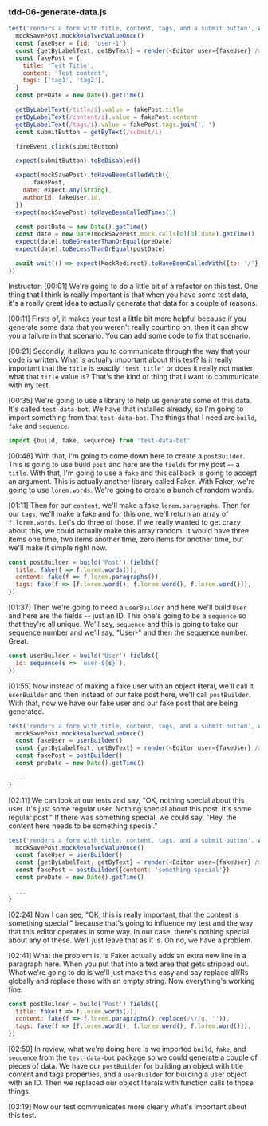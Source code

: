 ### tdd-06-generate-data.js
```js
test('renders a form with title, content, tags, and a submit button', async () => {
  mockSavePost.mockResolvedValueOnce()
  const fakeUser = {id: 'user-1'}
  const {getByLabelText, getByText} = render(<Editor user={fakeUser} />)
  const fakePost = {
    title: 'Test Title',
    content: 'Test content',
    tags: ['tag1', 'tag2'],
  }
  const preDate = new Date().getTime()

  getByLabelText(/title/i).value = fakePost.title
  getByLabelText(/content/i).value = fakePost.content
  getByLabelText(/tags/i).value = fakePost.tags.join(', ')
  const submitButton = getByText(/submit/i)

  fireEvent.click(submitButton)

  expect(submitButton).toBeDisabled()

  expect(mockSavePost).toHaveBeenCalledWith({
    ...fakePost,
    date: expect.any(String),
    authorId: fakeUser.id,
  })
  expect(mockSavePost).toHaveBeenCalledTimes(1)

  const postDate = new Date().getTime()
  const date = new Date(mockSavePost.mock.calls[0][0].date).getTime()
  expect(date).toBeGreaterThanOrEqual(preDate)
  expect(date).toBeLessThanOrEqual(postDate)

  await wait(() => expect(MockRedirect).toHaveBeenCalledWith({to: '/'}, {}))
})
```

Instructor: [00:01] We're going to do a little bit of a refactor on this test. One thing that I think is really important is that when you have some test data, it's a really great idea to actually generate that data for a couple of reasons.

[00:11] Firsts of, it makes your test a little bit more helpful because if you generate some data that you weren't really counting on, then it can show you a failure in that scenario. You can add some code to fix that scenario.

[00:21] Secondly, it allows you to communicate through the way that your code is written. What is actually important about this test? Is it really important that the `title` is exactly `'test title'` or does it really not matter what that `title` value is? That's the kind of thing that I want to communicate with my test.

[00:35] We're going to use a library to help us generate some of this data. It's called `test-data-bot`. We have that installed already, so I'm going to import something from that `test-data-bot`. The things that I need are `build`, `fake` and `sequence`.

```js
import {build, fake, sequence} from 'test-data-bot'
```

[00:48] With that, I'm going to come down here to create a `postBuilder`. This is going to use build `post` and here are the `fields` for my post -- a `title`. With that, I'm going to use a `fake` and this callback is going to accept an argument. This is actually another library called Faker. With Faker, we're going to use `lorem.words`. We're going to create a bunch of random words.

[01:11] Then for our `content`, we'll make a fake `lorem.paragraphs`. Then for our `tags`, we'll make a fake and for this one, we'll return an array of `f.lorem.words`. Let's do three of those. If we really wanted to get crazy about this, we could actually make this array random. It would have three items one time, two items another time, zero items for another time, but we'll make it simple right now.

```js
const postBuilder = build('Post').fields({
  title: fake(f => f.lorem.words()),
  content: fake(f => f.lorem.paragraphs()),
  tags: fake(f => [f.lorem.word(), f.lorem.word(), f.lorem.word()]),
})
```

[01:37] Then we're going to need a `userBuilder` and here we'll build `User` and here are the fields -- just an ID. This one's going to be a `sequence` so that they're all unique. We'll say, `sequence` and this is going to take our sequence number and we'll say, "User-" and then the sequence number. Great.

```js
const userBuilder = build('User').fields({
  id: sequence(s => `user-${s}`),
})
```

[01:55] Now instead of making a fake user with an object literal, we'll call it `userBuilder` and then instead of our fake post here, we'll call `postBuilder`. With that, now we have our fake user and our fake post that are being generated.

```js
test('renders a form with title, content, tags, and a submit button', async () => {
  mockSavePost.mockResolvedValueOnce()
  const fakeUser = userBuilder()
  const {getByLabelText, getByText} = render(<Editor user={fakeUser} />)
  const fakePost = postBuilder()
  const preDate = new Date().getTime()

  ...
}
```

[02:11] We can look at our tests and say, "OK, nothing special about this user. It's just some regular user. Nothing special about this post. It's some regular post." If there was something special, we could say, "Hey, the content here needs to be something special."

```js
test('renders a form with title, content, tags, and a submit button', async () => {
  mockSavePost.mockResolvedValueOnce()
  const fakeUser = userBuilder()
  const {getByLabelText, getByText} = render(<Editor user={fakeUser} />)
  const fakePost = postBuilder({content: 'something special'})
  const preDate = new Date().getTime()

  ...
}
```

[02:24] Now I can see, "OK, this is really important, that the content is something special," because that's going to influence my test and the way that this editor operates in some way. In our case, there's nothing special about any of these. We'll just leave that as it is. Oh no, we have a problem.

[02:41] What the problem is, is Faker actually adds an extra new line in a paragraph here. When you put that into a text area that gets stripped out. What we're going to do is we'll just make this easy and say replace all/Rs globally and replace those with an empty string. Now everything's working fine.

```js
const postBuilder = build('Post').fields({
  title: fake(f => f.lorem.words()),
  content: fake(f => f.lorem.paragraphs().replace(/\r/g, '')),
  tags: fake(f => [f.lorem.word(), f.lorem.word(), f.lorem.word()]),
})
```

[02:59] In review, what we're doing here is we imported `build`, `fake`, and `sequence` from the `test-data-bot` package so we could generate a couple of pieces of data. We have our `postBuilder` for building an object with title content and tags properties, and a `userBuilder` for building a user object with an ID. Then we replaced our object literals with function calls to those things.

[03:19] Now our test communicates more clearly what's important about this test.
